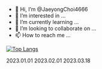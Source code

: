 - 👋 Hi, I’m @JaeyongChoi4666
- 👀 I’m interested in ...
- 🌱 I’m currently learning ...
- 💞️ I’m looking to collaborate on ...
- 📫 How to reach me ...

[![Top Langs](https://github-readme-stats.vercel.app/api/top-langs/?username=JaeyongChoi4666&layout=compact)](https://github.com/anuraghazra/github-readme-stats)


<!---
JaeyongChoi4666/JaeyongChoi4666 is a ✨ special ✨ repository because its `README.md` (this file) appears on your GitHub profile.
You can click the Preview link to take a look at your changes.
--->

2023.01.01
2023.02.01
2023.03.18
